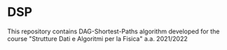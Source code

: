 # DSP
This repository contains DAG-Shortest-Paths algorithm developed for the course "Strutture Dati e Algoritmi per la Fisica" a.a. 2021/2022
